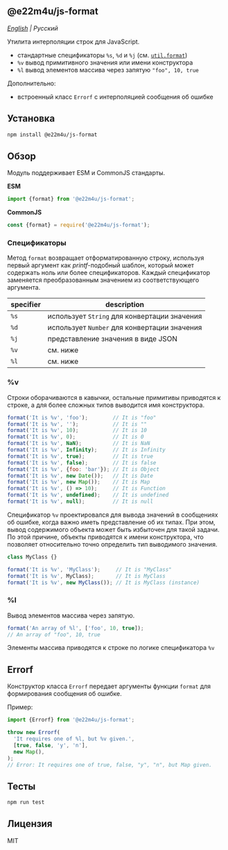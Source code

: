 ## @e22m4u/js-format

*[English](README.md) | Русский*

Утилита интерполяции строк для JavaScript.

- стандартные спецификаторы `%s`, `%d` и `%j` (см. [`util.format`](https://nodejs.org/api/util.html#utilformatformat-args))
- `%v` вывод примитивного значения или имени конструктора
- `%l` вывод элементов массива через запятую `"foo", 10, true`

Дополнительно:
- встроенный класс `Errorf` с интерполяцией сообщения об ошибке

## Установка

```bash
npm install @e22m4u/js-format
```

## Обзор

Модуль поддерживает ESM и CommonJS стандарты.

**ESM**

```js
import {format} from '@e22m4u/js-format';
```

**CommonJS**

```js
const {format} = require('@e22m4u/js-format');
```

### Спецификаторы

Метод `format` возвращает отформатированную строку, используя
первый аргумент как *printf*-подобный шаблон, который может
содержать ноль или более спецификаторов. Каждый спецификатор
заменяется преобразованным значением из соответствующего
аргумента.

| specifier | description                                  |
|-----------|----------------------------------------------|
| `%s`      | использует `String` для конвертации значения |
| `%d`      | использует `Number` для конвертации значения |
| `%j`      | представление значения в виде JSON           |
| `%v`      | см. ниже                                     |
| `%l`      | см. ниже                                     |

### %v

Строки оборачиваются в кавычки, остальные примитивы приводятся
к строке, а для более сложных типов выводится имя конструктора.

```js
format('It is %v', 'foo');        // It is "foo"
format('It is %v', '');           // It is ""
format('It is %v', 10);           // It is 10
format('It is %v', 0);            // It is 0
format('It is %v', NaN);          // It is NaN
format('It is %v', Infinity);     // It is Infinity
format('It is %v', true);         // It is true
format('It is %v', false);        // It is false
format('It is %v', {foo: 'bar'}); // It is Object
format('It is %v', new Date());   // It is Date
format('It is %v', new Map());    // It is Map
format('It is %v', () => 10);     // It is Function
format('It is %v', undefined);    // It is undefined
format('It is %v', null);         // It is null
```

Спецификатор `%v` проектировался для вывода значений в сообщениях
об ошибке, когда важно иметь представление об их типах. При этом,
вывод содержимого объекта может быть избыточен для такой задачи.
По этой причине, объекты приводятся к имени конструктора, что
позволяет относительно точно определить тип выводимого значения.

```js
class MyClass {}

format('It is %v', 'MyClass');     // It is "MyClass"
format('It is %v', MyClass);       // It is MyClass
format('It is %v', new MyClass()); // It is MyClass (instance)
```

### %l

Вывод элементов массива через запятую.

```js
format('An array of %l', ['foo', 10, true]);
// An array of "foo", 10, true
```

Элементы массива приводятся к строке по логике спецификатора `%v`

## Errorf

Конструктор класса `Errorf` передает аргументы функции `format`
для формирования сообщения об ошибке.

Пример:

```js
import {Errorf} from '@e22m4u/js-format';

throw new Errorf(
  'It requires one of %l, but %v given.',
  [true, false, 'y', 'n'],
  new Map(),
);
// Error: It requires one of true, false, "y", "n", but Map given.
```

## Тесты

```bash
npm run test
```

## Лицензия

MIT
